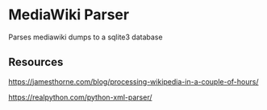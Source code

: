 # MediaWiki Parser

Parses mediawiki dumps to a sqlite3 database

## Resources
https://jamesthorne.com/blog/processing-wikipedia-in-a-couple-of-hours/

https://realpython.com/python-xml-parser/
